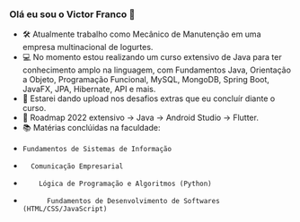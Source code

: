 ### Olá eu sou o Victor Franco 👋

- 🛠 Atualmente trabalho como Mecânico de Manutenção em uma empresa multinacional de Iogurtes.
- 💻 No momento estou realizando um curso extensivo de Java para ter conhecimento amplo na linguagem, com Fundamentos Java, Orientação a Objeto, Programação Funcional, MySQL, MongoDB, Spring Boot, JavaFX, JPA, Hibernate, API e mais.
- 📨 Estarei dando upload nos desafios extras que eu concluír diante o curso. 
- 🚩 Roadmap 2022 extensivo -> Java -> Android Studio -> Flutter.
- 📚 Matérias conclúidas na faculdade:
-     Fundamentos de Sistemas de Informação
-       Comunicação Empresarial
-         Lógica de Programação e Algoritmos (Python)
-           Fundamentos de Desenvolvimento de Softwares (HTML/CSS/JavaScript)

